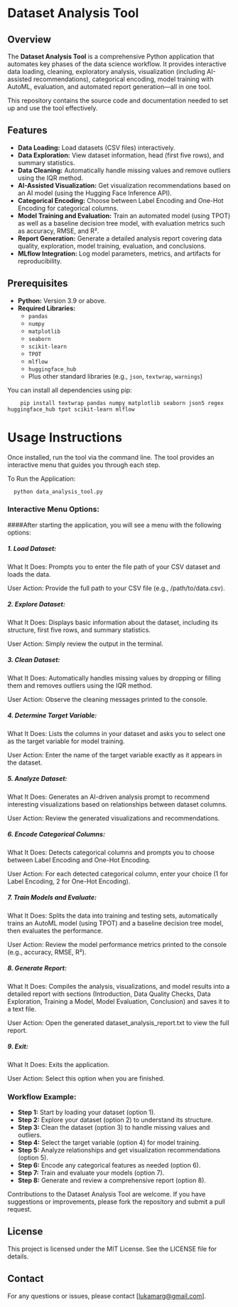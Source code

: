 # Dataset Analysis Tool

## Overview

The **Dataset Analysis Tool** is a comprehensive Python application that automates key phases of the data science workflow. It provides interactive data loading, cleaning, exploratory analysis, visualization (including AI-assisted recommendations), categorical encoding, model training with AutoML, evaluation, and automated report generation—all in one tool.

This repository contains the source code and documentation needed to set up and use the tool effectively.

## Features

- **Data Loading:** Load datasets (CSV files) interactively.
- **Data Exploration:** View dataset information, head (first five rows), and summary statistics.
- **Data Cleaning:** Automatically handle missing values and remove outliers using the IQR method.
- **AI-Assisted Visualization:** Get visualization recommendations based on an AI model (using the Hugging Face Inference API).
- **Categorical Encoding:** Choose between Label Encoding and One-Hot Encoding for categorical columns.
- **Model Training and Evaluation:** Train an automated model (using TPOT) as well as a baseline decision tree model, with evaluation metrics such as accuracy, RMSE, and R².
- **Report Generation:** Generate a detailed analysis report covering data quality, exploration, model training, evaluation, and conclusions.
- **MLflow Integration:** Log model parameters, metrics, and artifacts for reproducibility.

## Prerequisites

- **Python:** Version 3.9 or above.
- **Required Libraries:**  
  - `pandas`
  - `numpy`
  - `matplotlib`
  - `seaborn`
  - `scikit-learn`
  - `TPOT`
  - `mlflow`
  - `huggingface_hub`
  - Plus other standard libraries (e.g., `json`, `textwrap`, `warnings`)

You can install all dependencies using pip:

        pip install textwrap pandas numpy matplotlib seaborn json5 regex huggingface_hub tpot scikit-learn mlflow


# Usage Instructions

Once installed, run the tool via the command line. The tool provides an interactive menu that guides you through each step.

To Run the Application: 

      python data_analysis_tool.py

### Interactive Menu Options:

####After starting the application, you will see a menu with the following options:


  ##### 1. Load Dataset:
  
  What It Does: Prompts you to enter the file path of your CSV dataset and loads the data.
  
  User Action: Provide the full path to your CSV file (e.g., /path/to/data.csv).

  ##### 2. Explore Dataset:
  
  What It Does: Displays basic information about the dataset, including its structure, first five rows, and summary statistics.
  
  User Action: Simply review the output in the terminal.

  ##### 3. Clean Dataset:
  
  What It Does: Automatically handles missing values by dropping or filling them and removes outliers using the IQR method.
  
  User Action: Observe the cleaning messages printed to the console.

  ##### 4. Determine Target Variable:
  
  What It Does: Lists the columns in your dataset and asks you to select one as the target variable for model training.
  
  User Action: Enter the name of the target variable exactly as it appears in the dataset.

  ##### 5. Analyze Dataset:
  
  What It Does: Generates an AI-driven analysis prompt to recommend interesting visualizations based on relationships between dataset columns.
  
  User Action: Review the generated visualizations and recommendations.

  ##### 6. Encode Categorical Columns:
  
  What It Does: Detects categorical columns and prompts you to choose between Label Encoding and One-Hot Encoding.
  
  User Action: For each detected categorical column, enter your choice (1 for Label Encoding, 2 for One-Hot Encoding).

  ##### 7. Train Models and Evaluate:
  
  What It Does: Splits the data into training and testing sets, automatically trains an AutoML model (using TPOT) and a baseline decision tree model, then evaluates the performance.
  
  User Action: Review the model performance metrics printed to the console (e.g., accuracy, RMSE, R²).

  ##### 8. Generate Report:
  
  What It Does: Compiles the analysis, visualizations, and model results into a detailed report with sections (Introduction, Data Quality Checks, Data Exploration, Training a Model, Model Evaluation, Conclusion)
  and saves it to a text file.
  
  User Action: Open the generated dataset_analysis_report.txt to view the full report.

  ##### 9. Exit:
  
  What It Does: Exits the application.
  
  User Action: Select this option when you are finished.

  

### Workflow Example:

  - **Step 1:** Start by loading your dataset (option 1).
  - **Step 2:** Explore your dataset (option 2) to understand its structure.
  - **Step 3:** Clean the dataset (option 3) to handle missing values and outliers.
  - **Step 4:** Select the target variable (option 4) for model training.
  - **Step 5:** Analyze relationships and get visualization recommendations (option 5).
  - **Step 6:** Encode any categorical features as needed (option 6).
  - **Step 7:** Train and evaluate your models (option 7).
  - **Step 8:** Generate and review a comprehensive report (option 8).


Contributions to the Dataset Analysis Tool are welcome. If you have suggestions or improvements, please fork the repository and submit a pull request.

## License
This project is licensed under the MIT License. See the LICENSE file for details.

## Contact
For any questions or issues, please contact [lukamarg@gmail.com].


